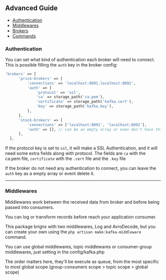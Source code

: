 ## Advanced Guide

- [Authentication](#authentication)
- [Middlewares](#middlewares)
- [Brokers](#brokers)
- [Commands](#commands)

<a name="authentication"></a>
### Authentication
You can set what kind of authentication each broker will need to connect. 
This is possible filling the `auth` key in the broker config:

``` php
'brokers' => [
      'price-brokers' => [
          'connections' => 'localhost:8091,localhost:8092',
          'auth' => [
              'protocol' => 'ssl',
              'ca' => storage_path('ca.pem'),
              'certificate' => storage_path('kafka.cert'),
              'key' => storage_path('kafka.key'),
          ],
      ],
      'stock-brokers' => [
          'connections' => ['localhost:8091', 'localhost:8092'],
          'auth' => [], // can be an empty array or even don't have this key in the broker config
      ],
  ],
``` 

If the protocol key is set to `ssl`, it will make a SSL Authentication, and it will need some extra fields along with protocol.
The fields are `ca` with the ca.pem file, `certificate` with the `.cert` file and the `.key` file

If the broker do not need any authentication to connect, you can leave the `auth` key as a empty array or event delete it.

---

<a name="middlewares"></a>
### Middlewares
   Middlewares work between the received data from broker and before being passed into consumers.
   
   You can log or transform records before reach your application consumer.
   
   This package brigns with two middlewares, Log and AvroDecode, but you can create your own
   using the `php artisan make:kafka-middleware` command.
   
   You can use global middlewares, topic middlewares or consumer-group middlewares, just setting in the config/kafka.php
   
   The order matters here, they'll be execute as queue, from the most specific to most global scope (group-consumers scope > topic scope > global scope)
